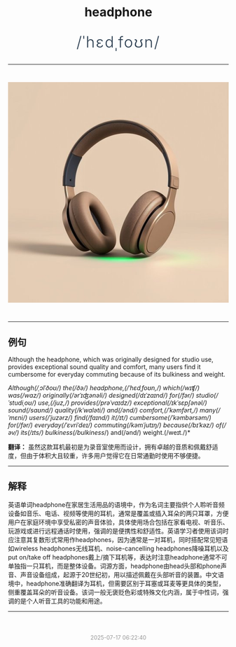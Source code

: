 <div align="center">

# headphone

<div style="margin: 30px 0;">
<h1 style="font-size: 2.5em; font-weight: 300; letter-spacing: 2px; margin: 0; color: #2c3e50;">
/ˈhɛdˌfoʊn/
</h1>
</div>

</div>

---

<div align="center" style="margin: 40px 0;">

![headphone](images/headphone.png)

</div>

---

## 例句

Although the headphone, which was originally designed for studio use, provides exceptional sound quality and comfort, many users find it cumbersome for everyday commuting because of its bulkiness and weight.

*Although(/ˌɔlˈðoʊ/) the(/ðə/) headphone,(/ˈhɛdˌfoʊn,/) which(/wɪʧ/) was(/wɑz/) originally(/ərˈɪʤənəli/) designed(/dɪˈzaɪnd/) for(/fər/) studio(/ˈstudiˌoʊ/) use,(/juz,/) provides(/prəˈvaɪdz/) exceptional(/ɪkˈsɛpʃənəl/) sound(/saʊnd/) quality(/kˈwɑləti/) and(/ənd/) comfort,(/ˈkəmfərt,/) many(/ˈmɛni/) users(/ˈjuzərz/) find(/faɪnd/) it(/ɪt/) cumbersome(/ˈkəmbərsəm/) for(/fər/) everyday(/ˈɛvriˈdeɪ/) commuting(/kəmˈjutɪŋ/) because(/bɪˈkəz/) of(/əv/) its(/ɪts/) bulkiness(/bulkiness*/) and(/ənd/) weight.(/weɪt./)*

**翻译：** 虽然这款耳机最初是为录音室使用而设计，拥有卓越的音质和佩戴舒适度，但由于体积大且较重，许多用户觉得它在日常通勤时使用不够便捷。

---

## 解释

英语单词headphone在家居生活用品的语境中，作为名词主要指供个人聆听音频设备如音乐、电话、视频等使用的耳机，通常是覆盖或插入耳朵的两只耳罩，方便用户在家庭环境中享受私密的声音体验，具体使用场合包括在家看电视、听音乐、玩游戏或进行远程通话时使用，强调的是便携性和舒适性。英语学习者使用该词时应注意其复数形式常用作headphones，因为通常是一对耳机，同时搭配常见短语如wireless headphones无线耳机、noise-cancelling headphones降噪耳机以及put on/take off headphones戴上/摘下耳机等，表达时注意headphone通常不可单独指一只耳机，而是整体设备。词源方面，headphone由head头部和phone声音、声音设备组成，起源于20世纪初，用以描述佩戴在头部听音的装置。中文语境中，headphone准确翻译为耳机，但需要区别于耳塞或耳麦等更具体的类型，侧重覆盖耳朵的听音设备。该词一般无褒贬色彩或特殊文化内涵，属于中性词，强调的是个人听音工具的功能和用途。


---

<div align="center" style="margin-top: 50px;">
<small style="color: #999; font-size: 0.9em;">2025-07-17 06:22:40</small>
</div>
